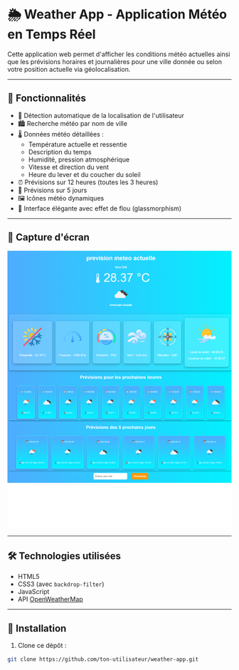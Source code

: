 # 🌦️ Weather App - Application Météo en Temps Réel

Cette application web permet d'afficher les conditions météo actuelles ainsi que les prévisions horaires et journalières pour une ville donnée ou selon votre position actuelle via géolocalisation.

---

## 🔧 Fonctionnalités

- 📍 Détection automatique de la localisation de l'utilisateur
- 🏙️ Recherche météo par nom de ville
- 🌡️ Données météo détaillées :
  - Température actuelle et ressentie
  - Description du temps
  - Humidité, pression atmosphérique
  - Vitesse et direction du vent
  - Heure du lever et du coucher du soleil
- ⏰ Prévisions sur 12 heures (toutes les 3 heures)
- 📅 Prévisions sur 5 jours
- 🖼️ Icônes météo dynamiques
- 💅 Interface élégante avec effet de flou (glassmorphism)

---

## 📸 Capture d'écran

![Aperçu du projet](./imageprojetmeteo1.png)

---

## 🛠️ Technologies utilisées

- HTML5
- CSS3 (avec `backdrop-filter`)
- JavaScript
- API [OpenWeatherMap](https://openweathermap.org/api)

---

## 🚀 Installation

1. Clone ce dépôt :

```bash
git clone https://github.com/ton-utilisateur/weather-app.git
